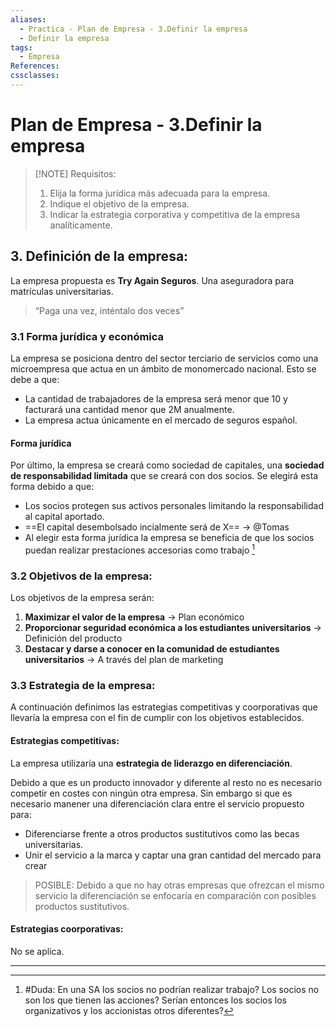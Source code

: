 ```yaml
---
aliases:
  - Practica - Plan de Empresa - 3.Definir la empresa
  - Definir la empresa
tags:
  - Empresa
References: 
cssclasses:
---
```

# Plan de Empresa - 3.Definir la empresa

> [!NOTE] Requisitos: 
> 1. Elija la forma jurídica más adecuada para la empresa. 
> 2. Indique el objetivo de la empresa. 
> 3. Indicar la estrategia corporativa y competitiva de la empresa analíticamente. 
## 3. Definición de la empresa:

La empresa propuesta es **Try Again Seguros**. Una aseguradora para matrículas universitarias. 
> “Paga una vez, inténtalo dos veces”

### 3.1 Forma jurídica y económica 
La empresa se posiciona dentro del sector terciario de servicios como una microempresa que actua en un ámbito de monomercado nacional. 
Esto se debe a que: 
+ La cantidad de trabajadores de la empresa será menor que 10 y facturará una cantidad menor que 2M anualmente. 
+ La empresa actua únicamente en el mercado de seguros español. 
#### Forma jurídica
Por último, la empresa se creará como  sociedad de capitales, una **sociedad de responsabilidad limitada** que se creará con dos socios. 
Se elegirá esta forma debido a que:
+ Los socios protegen sus activos personales limitando la responsabilidad al capital aportado. 
+ ==El capital desembolsado incialmente será de X==  → @Tomas
+ Al elegir esta forma jurídica la empresa se beneficia de que los socios puedan realizar prestaciones accesorias como trabajo [^3]
### 3.2 Objetivos de la empresa: 
Los objetivos de la empresa serán:
1. **Maximizar el valor de la empresa** → Plan económico
2. **Proporcionar seguridad económica a los estudiantes universitarios** → Definición del producto
3. **Destacar y darse a conocer en la comunidad de estudiantes universitarios** → A través del plan de  marketing

### 3.3 Estrategia de la empresa:
A continuación definimos las estrategias competitivas y coorporativas que llevaría la empresa con el fin de cumplir con los objetivos establecidos. 
#### Estrategias competitivas: 
La empresa utilizaría una **estrategia de liderazgo en diferenciación**.

Debido a que es un producto innovador y diferente al resto no es necesario competir en costes con ningún otra empresa. 
Sin embargo si que es necesario manener una diferenciación clara entre el servicio propuesto para:
+ Diferenciarse frente a otros productos sustitutivos como las becas universitarias. 
+ Unir el servicio a la marca y captar una gran cantidad del mercado para crear 

> POSIBLE: Debido a que no hay otras empresas que ofrezcan el mismo servicio la diferenciación se enfocaría en comparación con posibles productos sustitutivos. 

#### Estrategias coorporativas: 
No se aplica. 


***
[^3]: #Duda: En una SA los socios no podrían realizar trabajo? Los socios no son los que tienen las acciones? Serían entonces los socios los organizativos y los accionistas otros diferentes?
